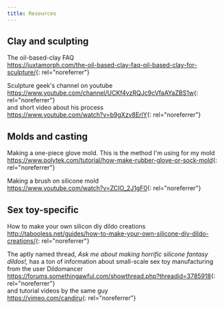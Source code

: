 ```yaml
---
title: Resources
---
```


## Clay and sculpting

The oil-based-clay FAQ  
<https://juxtamorph.com/the-oil-based-clay-faq-oil-based-clay-for-sculpture/>{: rel="noreferrer"}

Sculpture geek's channel on youtube  
<https://www.youtube.com/channel/UCKf4vzRQJc9cVfaAYaZBS1w>{: rel="noreferrer"}  
and short video about his process  
<https://www.youtube.com/watch?v=b9gXzv8ErlY>{: rel="noreferrer"}

## Molds and casting

Making a one-piece glove mold. This is the method I'm using for my mold  
<https://www.polytek.com/tutorial/how-make-rubber-glove-or-sock-mold>{: rel="noreferrer"}


Making a brush on silicone mold  
<https://www.youtube.com/watch?v=ZCIO_2J1gF0>{: rel="noreferrer"}
## Sex toy-specific

How to make your own silicon diy dildo creations  
<http://tabooless.net/guides/how-to-make-your-own-silicone-diy-dildo-creations/>{: rel="noreferrer"}

The aptly named thread, _Ask me about making horrific silicone fantasy dildos!,_ has a ton of information about small-scale sex toy manufacturing from the user Dildomancer  
<https://forums.somethingawful.com/showthread.php?threadid=3785918>{: rel="noreferrer"}  
and tutorial videos by the same guy  
<https://vimeo.com/candiru>{: rel="noreferrer"}
